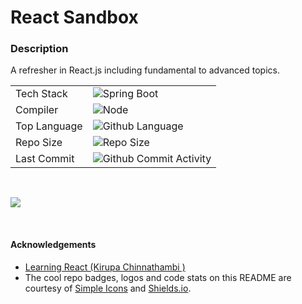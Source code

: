 # React Sandbox

### Description
A refresher in React.js including fundamental to advanced topics.

|              |                                                                                                                     |
|--------------|---------------------------------------------------------------------------------------------------------------------|
| Tech Stack   | ![Spring Boot](https://img.shields.io/badge/react-%2320232a.svg?style=for-the-badge&logo=react&logoColor=%2361DAFB) |
| Compiler     | ![Node](https://img.shields.io/badge/NODE%20-17.1.0-green?style=for-the-badge)                                      |
| Top Language | ![Github Language](https://img.shields.io/github/languages/top/lylio/react-sandbox?style=for-the-badge)             |
| Repo Size    | ![Repo Size](https://img.shields.io/github/repo-size/lylio/react-sandbox?style=for-the-badge)                     |
| Last Commit  | ![Github Commit Activity](https://img.shields.io/github/last-commit/lylio/react-sandbox/main?style=for-the-badge) |


<br />

![](https://github.com/Lylio/image-repo/blob/master/book-covers/learning-react.jpg?raw=true)



<br >

#### Acknowledgements
- [Learning React (Kirupa Chinnathambi )](https://www.amazon.co.uk/Learning-React-Hands-Building-Applications-ebook/dp/B07CQPL2BM)
- The cool repo badges, logos and code stats on this README are courtesy of [Simple Icons](https://simpleicons.org) and [Shields.io](https://shields.io).



